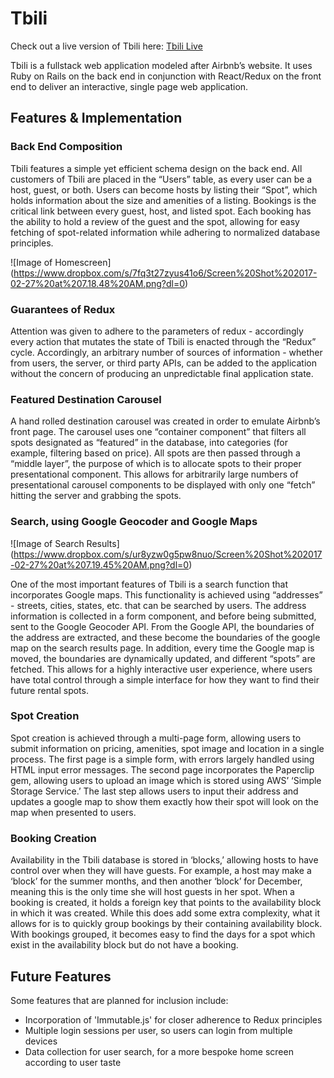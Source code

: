 # Tbili

Check out a live version of Tbili here:
[Tbili Live][tbili]

[tbili]: http://www.tbili.co/#/

 Tbili is a fullstack web application modeled after Airbnb’s website.
 It uses Ruby on Rails on the back end in conjunction with React/Redux
 on the front end to deliver an interactive,
 single page web application.

## Features & Implementation

### Back End Composition

Tbili features a simple yet efficient schema design on the back end.
All customers of Tbili are placed in the “Users” table, as every user can be a host,
guest, or both.  Users can become hosts by listing their “Spot”, which holds
information about the size and amenities of a listing.  Bookings is the critical
link between every guest, host, and listed spot.  Each booking has the ability to
hold a review of the guest and the spot, allowing for easy fetching of spot-related
information while adhering to normalized database principles.

![Image of Homescreen]
(https://www.dropbox.com/s/7fq3t27zyus41o6/Screen%20Shot%202017-02-27%20at%207.18.48%20AM.png?dl=0)

### Guarantees of Redux

Attention was given to adhere to the parameters of redux - accordingly every
action that mutates the state of Tbili is enacted through the “Redux” cycle.
 Accordingly, an arbitrary number of sources of information - whether from
 users, the server, or third party APIs, can be added to the application
 without the concern of producing an unpredictable final application state.


### Featured Destination Carousel

A hand rolled destination carousel was created in order to emulate Airbnb’s
 front page.  The carousel uses one “container component” that filters all
 spots designated as “featured” in the database, into categories (for example,
 filtering based on price).  All spots are then passed through a “middle layer”,
 the purpose of which is to allocate spots to their proper presentational
 component.  This allows for arbitrarily large numbers of presentational
 carousel components to be displayed with only one “fetch” hitting the server and
 grabbing the spots.

### Search, using Google Geocoder and Google Maps

![Image of Search Results]
(https://www.dropbox.com/s/ur8yzw0g5pw8nuo/Screen%20Shot%202017-02-27%20at%207.19.45%20AM.png?dl=0)

One of the most important features of Tbili is a search function that incorporates
 Google maps.  This functionality is achieved using “addresses” - streets, cities,
 states, etc. that can be searched by users.  The address information is
 collected in a form component, and before being submitted, sent to the Google
 Geocoder API.  From the Google API, the boundaries of the address are extracted,
 and these become the boundaries of the google map on the search results page.
 In addition, every time the Google map is moved, the boundaries are dynamically updated,
 and different “spots” are fetched.  This allows for a highly interactive user experience,
 where users have total control through a simple interface for how they want
 to find their future rental spots.

### Spot Creation

Spot creation is achieved through a multi-page form, allowing users to
 submit information on pricing, amenities, spot image and location in a
 single process.  The first page is a simple form, with errors largely
 handled using HTML input error messages.  The second page incorporates
 the Paperclip gem, allowing users to upload an image which is stored using
 AWS’ ‘Simple Storage Service.’  The last step allows users to input their
 address and updates a google map to show them exactly how their spot will
 look on the map when presented to users.

### Booking Creation

Availability in the Tbili database is stored in ‘blocks,’ allowing hosts
 to have control over when they will have guests.  For example, a host may
 make a ‘block’ for the summer months, and then another ‘block’ for
 December, meaning this is the only time she will host guests in her spot.
 When a booking is created, it holds a foreign key that points to the
 availability block in which it was created.  While this does add some
 extra complexity, what it allows for is to quickly group bookings by their
 containing availability block.  With bookings grouped, it becomes easy
 to find the days for a spot which exist in the availability block but
 do not have a booking.

## Future Features

Some features that are planned for inclusion include:

 * Incorporation of 'Immutable.js' for closer adherence to Redux principles
 * Multiple login sessions per user, so users can login from multiple devices
 * Data collection for user search, for a more bespoke home screen according to user taste
